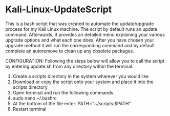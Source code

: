 # Kali-Linux-UpdateScript

  This is a bash script that was created to automate the update/upgrade process for my Kali Linux machine. The script by default runs an update command. Afterwards, it provides an detailed menu explaining your various upgrade options and what each one does. After you have chosen your upgrade method it will run the corresponding command and by default complete an autoremove to clean up any obsolete packages.


CONFIGURATION:
Following the steps below will allow you to call the script by entering update.sh from any directory within the terminal. 


1. Create a scripts directory in the system wherever you would like 
2. Download or copy the script onto your system and place it into the scripts directory
3. Open terminal and run the following commands
4. sudo nano ~/.bashrc
5. At the bottom of the file enter: PATH="~/scripts:$PATH"
6. Restart terminal 
